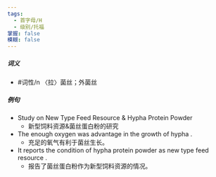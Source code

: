 ```yaml
---
tags:
  - 首字母/H
  - 级别/托福
掌握: false
模糊: false
---
```

##### 词义
- #词性/n  〈拉〉菌丝；外菌丝
##### 例句
- Study on New Type Feed Resource & Hypha Protein Powder
	- 新型饲料资源&菌丝蛋白粉的研究
- The enough oxygen was advantage in the growth of hypha .
	- 充足的氧气有利于菌丝生长。
- It reports the condition of hypha protein powder as new type feed resource .
	- 报告了菌丝蛋白粉作为新型饲料资源的情况。
